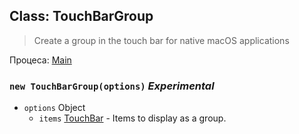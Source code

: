 ## Class: TouchBarGroup

> Create a group in the touch bar for native macOS applications

Процеса: [Main](../tutorial/application-architecture.md#main-and-renderer-processes)

### `new TouchBarGroup(options)` _Experimental_

* `options` Object
  * `items` [TouchBar](touch-bar.md) - Items to display as a group.
